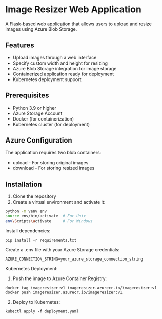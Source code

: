 # Image Resizer Web Application

A Flask-based web application that allows users to upload and resize images using Azure Blob Storage.

## Features

- Upload images through a web interface
- Specify custom width and height for resizing
- Azure Blob Storage integration for image storage
- Containerized application ready for deployment
- Kubernetes deployment support

## Prerequisites

- Python 3.9 or higher
- Azure Storage Account
- Docker (for containerization)
- Kubernetes cluster (for deployment)

## Azure Configuration
The application requires two blob containers:

 - upload - For storing original images
 - download - For storing resized images

## Installation

1. Clone the repository
2. Create a virtual environment and activate it:

```sh
python -m venv env
source env/bin/activate  # For Unix
env\Scripts\activate     # For Windows
```
Install dependencies:
```
pip install -r requirements.txt
```
Create a .env file with your Azure Storage credentials:
```
AZURE_CONNECTION_STRING=your_azure_storage_connection_string
```
Kubernetes Deployment:

1. Push the image to Azure Container Registry:
```
docker tag imageresizer:v1 imageresizer.azurecr.io/imageresizer:v1
docker push imageresizer.azurecr.io/imageresizer:v1
```

2. Deploy to Kubernetes:
```
kubectl apply -f deployment.yaml
```